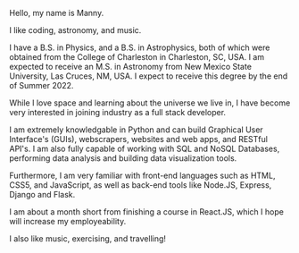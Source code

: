 Hello, my name is Manny.

I like coding, astronomy, and music.

I have a B.S. in Physics, and a B.S. in Astrophysics, both of which were obtained from the College of Charleston in Charleston, SC, USA.
I am expected to receive an M.S. in Astronomy from New Mexico State University, Las Cruces, NM, USA. I expect to receive this degree by the end of Summer 2022.

While I love space and learning about the universe we live in, I have become very interested in joining industry as a full stack developer.

I am extremely knowledgable in Python and can build Graphical User Interface's (GUIs), webscrapers, websites and web apps, and RESTful API's. I am also fully capable of working with SQL and NoSQL Databases, performing data analysis and building data visualization tools.

Furthermore, I am very familiar with front-end languages such as HTML, CSS5, and JavaScript, as well as back-end tools like Node.JS, Express, Django and Flask. 

I am about a month short from finishing a course in React.JS, which I hope will increase my employeability.


I also like music, exercising, and travelling!
